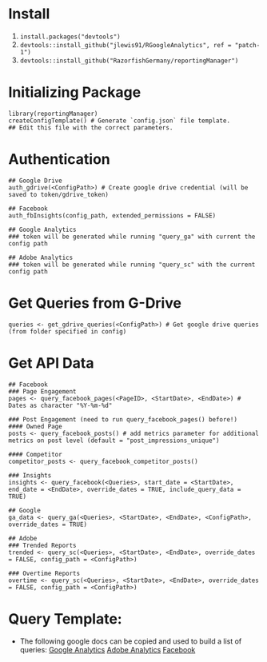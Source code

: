 # Install
1. `install.packages("devtools")`
2. `devtools::install_github("jlewis91/RGoogleAnalytics", ref = "patch-1")`
3. `devtools::install_github("RazorfishGermany/reportingManager")`

# Initializing Package
```
library(reportingManager)
createConfigTemplate() # Generate `config.json` file template.
## Edit this file with the correct parameters.
```

# Authentication
```
## Google Drive
auth_gdrive(<ConfigPath>) # Create google drive credential (will be saved to token/gdrive_token)

## Facebook
auth_fbInsights(config_path, extended_permissions = FALSE)

## Google Analytics
### token will be generated while running "query_ga" with current the config path

## Adobe Analytics
### token will be generated while running "query_sc" with the current config path
```

# Get Queries from G-Drive
```
queries <- get_gdrive_queries(<ConfigPath>) # Get google drive queries (from folder specified in config)
```

# Get API Data
```
## Facebook
### Page Engagement
pages <- query_facebook_pages(<PageID>, <StartDate>, <EndDate>) # Dates as character "%Y-%m-%d"

### Post Engagement (need to run query_facebook_pages() before!)
#### Owned Page
posts <- query_facebook_posts() # add metrics parameter for additional metrics on post level (default = "post_impressions_unique")

#### Competitor
competitor_posts <- query_facebook_competitor_posts()

### Insights
insights <- query_facebook(<Queries>, start_date = <StartDate>, end_date = <EndDate>, override_dates = TRUE, include_query_data = TRUE)

## Google
ga_data <- query_ga(<Queries>, <StartDate>, <EndDate>, <ConfigPath>, override_dates = TRUE)

## Adobe
### Trended Reports
trended <- query_sc(<Queries>, <StartDate>, <EndDate>, override_dates = FALSE, config_path = <ConfigPath>)

### Overtime Reports
overtime <- query_sc(<Queries>, <StartDate>, <EndDate>, override_dates = FALSE, config_path = <ConfigPath>)
```

# Query Template:
- The following google docs can be copied and used to build a list of queries:
[Google Analytics](https://docs.google.com/spreadsheets/d/14fsu5SEMDo74SxKdl7IS7BMU3QheINba2pJzkEAVRzE/edit?usp=sharing)
[Adobe Analytics](https://docs.google.com/spreadsheets/d/1ojVrj14seNKtWoT1HTD49abN0qFeZHGs53IWFymchDQ/edit?usp=sharing)
[Facebook](https://docs.google.com/spreadsheets/d/1Ktt7Xl1lwQPqrtFMBqY5UvfIfVKiDJbUwi3UqGqhv9c/edit?usp=sharing)